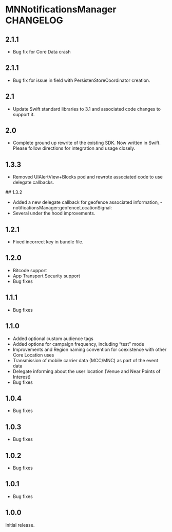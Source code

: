 # MNNotificationsManager CHANGELOG

## 2.1.1

- Bug fix for Core Data crash

## 2.1.1

- Bug fix for issue in field with PersistenStoreCoordinator creation.

## 2.1

- Update Swift standard libraries to 3.1 and associated code changes to support it.

## 2.0

- Complete ground up rewrite of the existing SDK.  Now written in Swift.  Please follow directions for integration and usage closely.

## 1.3.3

- Removed UIAlertView+Blocks pod and rewrote associated code to use delegate callbacks.

## 1.3.2

- Added a new delegate callback for geofence associated information, -notificationsManager:geofenceLocationSignal:
- Several under the hood improvements.

## 1.2.1

- Fixed incorrect key in bundle file.

## 1.2.0

- Bitcode support
- App Transport Security support
- Bug fixes

## 1.1.1

- Bug fixes

## 1.1.0

- Added optional custom audience tags
- Added options for campaign frequency, including “test” mode
- Improvements and Region naming convention for coexistence with other Core Location uses
- Transmission of mobile carrier data (MCC/MNC) as part of the event data
- Delegate informing about the user location (Venue and Near Points of Interest)
- Bug fixes

## 1.0.4

- Bug fixes

## 1.0.3

- Bug fixes

## 1.0.2

- Bug fixes

## 1.0.1

- Bug fixes

## 1.0.0

Initial release.
